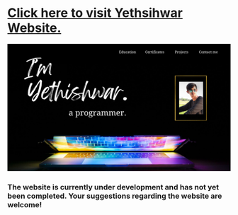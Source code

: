 # [Click here to visit Yethsihwar Website.](https://myethishwar.github.io/YethishwarDevPortfolio/)
![Yethishwar](https://github.com/MYethishwar/YethishwarDevPortfolio/blob/main/assets/images/Yethishwar-website-picture4.png)
### The website is currently under development and has not yet been completed. Your suggestions regarding the website are welcome!


